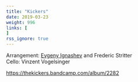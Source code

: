 ```yaml
---
title: "Kickers"
date: 2019-03-23
weight: 996 
links: [
]
rss_ignore: true
---
```

Arrangement: [Evgeny Ignashev](https://ignashev.com/) and Frederic Stritter  
Cello: Vinzent Vogelsinger


<!--
{{<html>}}
<iframe src="https://open.spotify.com/embed/album/6ow2szLs3BKQHqL4DbFeRk" width="300" height="80" frameborder="0" allowtransparency="true" allow="encrypted-media"></iframe>
{{</html>}}
-->
https://thekickers.bandcamp.com/album/2282
